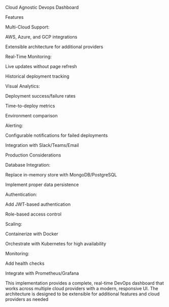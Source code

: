 Cloud Agnostic Devops Dashboard

Features

Multi-Cloud Support:

AWS, Azure, and GCP integrations

Extensible architecture for additional providers

Real-Time Monitoring:

Live updates without page refresh

Historical deployment tracking

Visual Analytics:

Deployment success/failure rates

Time-to-deploy metrics

Environment comparison

Alerting:

Configurable notifications for failed deployments

Integration with Slack/Teams/Email

Production Considerations

Database Integration:

Replace in-memory store with MongoDB/PostgreSQL

Implement proper data persistence

Authentication:

Add JWT-based authentication

Role-based access control

Scaling:

Containerize with Docker

Orchestrate with Kubernetes for high availability

Monitoring:

Add health checks

Integrate with Prometheus/Grafana

This implementation provides a complete, real-time DevOps dashboard that works across multiple cloud providers with a modern, responsive UI. The architecture is designed to be extensible for additional features and cloud providers as needed
